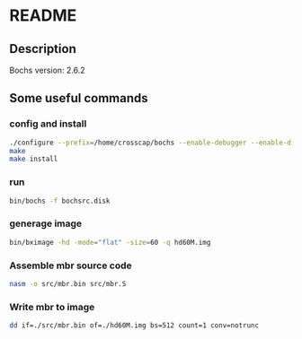 # README

## Description

Bochs version: 2.6.2

## Some useful commands

### config and install

```sh
./configure --prefix=/home/crosscap/bochs --enable-debugger --enable-disasm --enable-iodebug --enable-x86-debugger --with-x --with-x11
make
make install
```

### run

```sh
bin/bochs -f bochsrc.disk
```

### generage image

```sh
bin/bximage -hd -mode="flat" -size=60 -q hd60M.img
```

### Assemble mbr source code

```sh
nasm -o src/mbr.bin src/mbr.S
```

### Write mbr to image

```sh
dd if=./src/mbr.bin of=./hd60M.img bs=512 count=1 conv=notrunc
```
